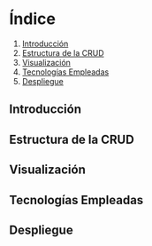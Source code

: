 # Índice

1. [Introducción](#introducción)
2. [Estructura de la CRUD](#estructura-de-la-crud)
3. [Visualización](#visualización)
4. [Tecnologías Empleadas](#tecnologías-empleadas)
5. [Despliegue](#despliegue)

## Introducción
<!-- Aquí puedes añadir una breve introducción sobre tu proyecto -->

## Estructura de la CRUD
<!-- Aquí puedes describir la estructura de tu aplicación CRUD -->

## Visualización
<!-- Aquí puedes añadir detalles sobre cómo se visualiza la información en tu aplicación -->

## Tecnologías Empleadas
<!-- Aquí puedes enumerar y describir las tecnologías utilizadas en tu proyecto -->

## Despliegue
<!-- Aquí puedes añadir instrucciones sobre cómo desplegar tu aplicación -->
